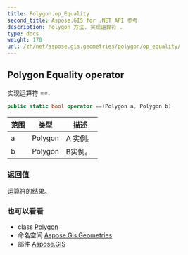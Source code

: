 ```yaml
---
title: Polygon.op_Equality
second_title: Aspose.GIS for .NET API 参考
description: Polygon 方法. 实现运算符 .
type: docs
weight: 170
url: /zh/net/aspose.gis.geometries/polygon/op_equality/
---
```

## Polygon Equality operator

实现运算符 ==.

```csharp
public static bool operator ==(Polygon a, Polygon b)
```

| 范围 | 类型 | 描述 |
| --- | --- | --- |
| a | Polygon | A 实例。 |
| b | Polygon | B实例。 |

### 返回值

运算符的结果。

### 也可以看看

* class [Polygon](../)
* 命名空间 [Aspose.Gis.Geometries](../../polygon/)
* 部件 [Aspose.GIS](../../../)


